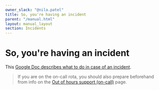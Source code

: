 ```yaml
---
owner_slack: "@nila.patel"
title: So, you're having an incident
parent: "/manual.html"
layout: manual_layout
section: Incidents
---
```


# So, you're having an incident

This [Google Doc describes what to do in case of an incident][doc].

> If you are on the on-call rota, you should also prepare beforehand from info on the [Out of hours support (on-call)](/manual/on-call.html) page.

[doc]: https://docs.google.com/document/d/1ty12B5eBWB9YSfnD9xY1mr5rtTQxdNxRdmEGgibilN0/edit
